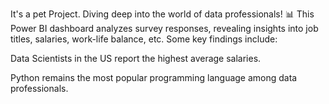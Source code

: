 It's a pet Project. Diving deep into the world of data professionals! 📊 This Power BI dashboard analyzes survey responses, revealing insights into job titles, salaries, work-life balance, etc. Some key findings include:



Data Scientists in the US report the highest average salaries.

Python remains the most popular programming language among data professionals.

